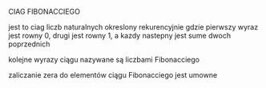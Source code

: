 CIAG FIBONACCIEGO

jest to ciag liczb naturalnych okreslony rekurencyjnie gdzie pierwszy wyraz jest rowny 0, drugi jest rowny 1, a kazdy nastepny jest sume dwoch poprzednich

kolejne wyrazy ciągu nazywane są liczbami Fibonacciego

zaliczanie zera do elementów ciągu Fibonacciego jest umowne

